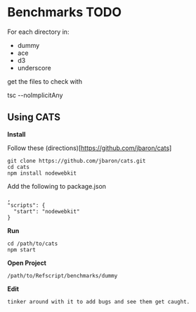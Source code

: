 Benchmarks TODO
===============

For each directory in:

+  dummy
+  ace
+  d3
+  underscore

get the files to check with 

  tsc --noImplicitAny

Using CATS
------------

**Install**

Follow these (directions)[https://github.com/jbaron/cats]
      
    git clone https://github.com/jbaron/cats.git
    cd cats
    npm install nodewebkit
    
Add the following to package.json

    ,
    "scripts": {
      "start": "nodewebkit"
    }

**Run**

    cd /path/to/cats
    npm start


**Open Project**

    /path/to/Refscript/benchmarks/dummy

**Edit**

    tinker around with it to add bugs and see them get caught.



